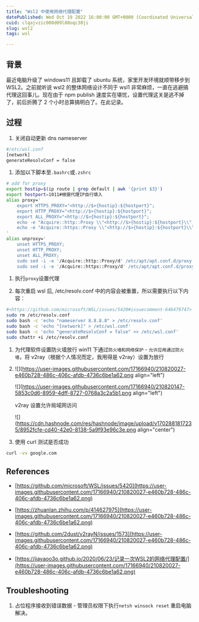 ```yaml
---
title: "Wsl2 中使用网络代理配置"
datePublished: Wed Oct 19 2022 16:00:00 GMT+0000 (Coordinated Universal Time)
cuid: clqajvzic000d09l80oqc30ji
slug: wsl2
tags: wsl

---
```


## 背景

最近电脑升级了 windows11 且卸载了 ubuntu 系统，家里开发环境就顺带移步到 WSL2。之前就听说 wsl2 的整体网络设计不同于 wsl1 非常麻烦，一直在逃避搞代理这回事儿。现在由于 npm publish 速度实在堪忧，设置代理这关是逃不掉了，前后折腾了 2 个小时总算搞明白了。在此记录。

## 过程

1. 关闭自动更新 dns nameserver
    

```bash
#/etc/wsl.conf
[network]
generateResolvConf = false
```

1. 添加以下脚本至`.bashrc`或`.zshrc`
    

```bash
# add for proxy
export hostip=$(ip route | grep default | awk '{print $3}')
export hostport=1011#根据代理IP自行填入
alias proxy='
    export HTTPS_PROXY="<http://$>{hostip}:${hostport}";
    export HTTP_PROXY="<http://$>{hostip}:${hostport}";
    export ALL_PROXY="<http://$>{hostip}:${hostport}";
    echo -e "Acquire::http::Proxy \\"<http://$>{hostip}:${hostport}\\";" | sudo tee -a /etc/apt/apt.conf.d/proxy.conf > /dev/null;
    echo -e "Acquire::https::Proxy \\"<http://$>{hostip}:${hostport}\\";" | sudo tee -a /etc/apt/apt.conf.d/proxy.conf > /dev/null;
'
alias unproxy='
    unset HTTPS_PROXY;
    unset HTTP_PROXY;
    unset ALL_PROXY;
    sudo sed -i -e '/Acquire::http::Proxy/d' /etc/apt/apt.conf.d/proxy.conf;
    sudo sed -i -e '/Acquire::https::Proxy/d' /etc/apt/apt.conf.d/proxy.conf;
```

1. 执行`proxy`设置代理
    
2. 每次重启 wsl 后, /etc/resolv.conf 中的内容会被重置，所以需要执行以下内容：
    

```bash
#<https://github.com/microsoft/WSL/issues/5420#issuecomment-646479747>
sudo rm /etc/resolv.conf
sudo bash -c 'echo "nameserver 8.8.8.8" > /etc/resolv.conf'
sudo bash -c 'echo "[network]" > /etc/wsl.conf'
sudo bash -c 'echo "generateResolvConf = false" >> /etc/wsl.conf'
sudo chattr +i /etc/resolv.conf
```

1. 为代理软件设置防火墙放行 win11 下通过`防火墙和网络保护` - `允许应用通过防火墙`，将 v2ray（根据个人情况而定，我用得是 v2ray）设置为放行
    
2. ![](https://user-images.githubusercontent.com/17166940/210820027-e460b728-486c-406c-afdb-4736c6be1a62.png align="left")
    
    ![](https://user-images.githubusercontent.com/17166940/210820147-5853c0d6-8959-4dff-8727-0768a3c2a5b1.png align="left")
    
    v2ray 设置允许局域网访问
    
    ![](https://cdn.hashnode.com/res/hashnode/image/upload/v1702881817235/8952fcfe-cd40-42e0-8138-5a9f93e96c3e.png align="center")
    
3. 使用 curl 测试是否成功
    

```bash
curl -vv google.com
```

## References

* [https://github.com/microsoft/WSL/issues/5420](https://user-images.githubusercontent.com/17166940/210820027-e460b728-486c-406c-afdb-4736c6be1a62.png)
    
* [https://zhuanlan.zhihu.com/p/414627975](https://user-images.githubusercontent.com/17166940/210820027-e460b728-486c-406c-afdb-4736c6be1a62.png)
    
* [https://github.com/2dust/v2rayN/issues/1573](https://user-images.githubusercontent.com/17166940/210820027-e460b728-486c-406c-afdb-4736c6be1a62.png)
    
* [https://jiayaoo3o.github.io/2020/06/23/记录一次WSL2的网络代理配置/](https://user-images.githubusercontent.com/17166940/210820027-e460b728-486c-406c-afdb-4736c6be1a62.png)
    

## Troubleshooting

1. 占位程序接收到错误数据 - 管理员权限下执行`netsh winsock reset` 重启电脑解决。